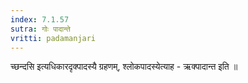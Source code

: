 ```yaml
---
index: 7.1.57
sutra: गोः पादान्ते
vritti: padamanjari
---
```


  च्छन्दसि इत्यधिकारदृक्पादस्यै ग्रहणम्, श्लोकपादस्येत्याह - ऋक्पादान्त इति ॥